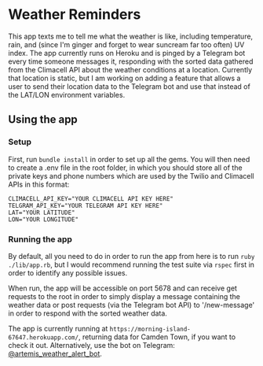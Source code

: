# Weather Reminders

This app texts me to tell me what the weather is like, including temperature, rain, and (since I'm ginger and forget to wear suncream far too often) UV index.
The app currently runs on Heroku and is pinged by a Telegram bot every time someone messages it, responding with the sorted data gathered from the Climacell API about the weather conditions at a location. Currently that location is static, but I am working on adding a feature that allows a user to send their location data to the Telegram bot and use that instead of the LAT/LON environment variables.

## Using the app

### Setup 
First, run `bundle install` in order to set up all the gems. You will then need to create a .env file in the root folder, in which you should store all of the private keys and phone numbers which are used by the Twilio and Climacell APIs in this format:
```
CLIMACELL_API_KEY="YOUR CLIMACELL API KEY HERE"
TELGRAM_API_KEY="YOUR TELEGRAM API KEY HERE"
LAT="YOUR LATITUDE"
LON="YOUR LONGITUDE"
```
### Running the app 
By default, all you need to do in order to run the app from here is to run `ruby ./lib/app.rb`, but I would recommend running the test suite via `rspec` first in order to identify any possible issues.

When run, the app will be accessible on port 5678 and can receive get requests to the root in order to simply display a message containing the weather data or post requests (via the Telegram bot API) to '/new-message' in order to respond with the sorted weather data.

The app is currently running at `https://morning-island-67647.herokuapp.com/`, returning data for Camden Town, if you want to check it out. Alternatively, use the bot on Telegram: [@artemis_weather_alert_bot](https://t.me/artemisweatheralertbot).
